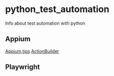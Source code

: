 # python_test_automation
Info about test automation with python

## Appium
[Appium tips](appium/tips.md)
[ActionBuilder](appium/action_buildr.md)

## Playwright
